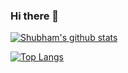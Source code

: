 ### Hi there 👋

<!--
**Shub0327/Shub0327** is a ✨ _special_ ✨ repository because its `README.md` (this file) appears on your GitHub profile.

Here are some ideas to get you started:

- 🔭 I’m currently working on ...
- 🌱 I’m currently learning ...
- 👯 I’m looking to collaborate on ...
- 🤔 I’m looking for help with ...
- 💬 Ask me about ...
- 📫 How to reach me: ...
- 😄 Pronouns: ...
- ⚡ Fun fact: ...
-->

[![Shubham's github stats](https://github-readme-stats.vercel.app/api?username=Shub0327&count_private=true&show_icons=true&theme=radical&hide_rank=false)](https://github.com/Shub0327/github-readme-stats)

[![Top Langs](https://github-readme-stats.vercel.app/api/top-langs/?username=Shub0327)](https://github.com/Shub0327/github-readme-stats)
